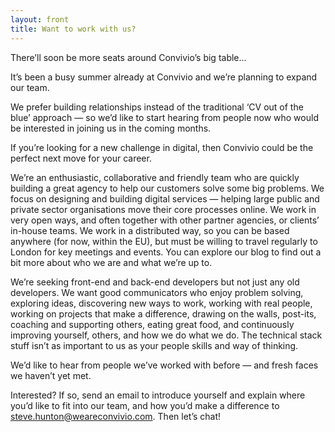 ```yaml
---
layout: front
title: Want to work with us?
---
```


There’ll soon be more seats around Convivio’s big table...

It’s been a busy summer already at Convivio and we’re planning to expand our team.

We prefer building relationships instead of the traditional ‘CV out of the blue’ approach — so we’d like to start hearing from people now who would be interested in joining us in the coming months.

If you’re looking for a new challenge in digital, then Convivio could be the perfect next move for your career.

We’re an enthusiastic, collaborative and friendly team who are quickly building a great agency to help our customers solve some big problems. We focus on designing and building digital services — helping large public and private sector organisations move their core processes online. We work in very open ways, and often together with other partner agencies, or clients’ in-house teams. We work in a distributed way, so you can be based anywhere (for now, within the EU), but must be willing to travel regularly to London for key meetings and events. You can explore our blog to find out a bit more about who we are and what we’re up to.

We’re seeking front-end and back-end developers but not just any old developers. We want good communicators who enjoy problem solving, exploring ideas, discovering new ways to work, working with real people, working on projects that make a difference, drawing on the walls, post-its, coaching and supporting others, eating great food, and continuously improving yourself, others, and how we do what we do. The technical stack stuff isn’t as important to us as your people skills and way of thinking.

We’d like to hear from people we’ve worked with before — and fresh faces we haven’t yet met.

Interested? If so, send an email to introduce yourself and explain where you’d like to fit into our team, and how you’d make a difference to <a href="mailto:steve.hunton@weareconvivio.com">steve.hunton@weareconvivio.com</a>. Then let’s chat!
